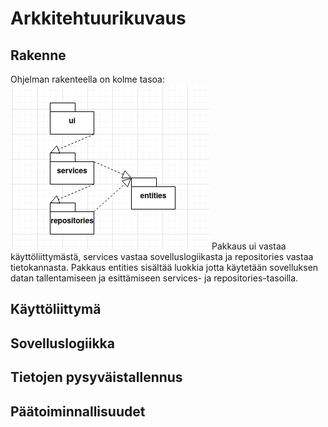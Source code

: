 # Arkkitehtuurikuvaus

## Rakenne
Ohjelman rakenteella on kolme tasoa:
![arkkitehtuuritasot](kuvat/arkkitehtuuritasot.png)
Pakkaus ui vastaa käyttöliittymästä, services vastaa sovelluslogiikasta ja repositories vastaa tietokannasta. Pakkaus entities sisältää luokkia jotta käytetään sovelluksen datan tallentamiseen ja esittämiseen services- ja repositories-tasoilla.

## Käyttöliittymä

## Sovelluslogiikka

## Tietojen pysyväistallennus

## Päätoiminnallisuudet